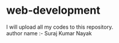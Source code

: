 # web-development
I will upload all my codes to this repository.
<br>
author name :- Suraj Kumar Nayak
